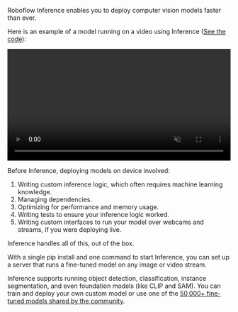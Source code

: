 Roboflow Inference enables you to deploy computer vision models faster than ever.

Here is an example of a model running on a video using Inference ([See the code](https://github.com/roboflow/inference/blob/main/examples/inference-client/video.py)):

<video width="100%" autoplay loop muted>
  <source src="https://media.roboflow.com/football-video.mp4" type="video/mp4">
</video>

Before Inference, deploying models on device involved:

1. Writing custom inference logic, which often requires machine learning knowledge.
2. Managing dependencies.
3. Optimizing for performance and memory usage.
4. Writing tests to ensure your inference logic worked.
5. Writing custom interfaces to run your model over webcams and streams, if you were deploying live.

Inference handles all of this, out of the box.

With a single pip install and one command to start Inference, you can set up a server that runs a fine-tuned model on any image or video stream.

Inference supports running object detection, classification, instance segmentation, and even foundation models (like CLIP and SAM). You can train and deploy your own custom model or use one of the [50,000+ fine-tuned models shared by the community](https://universe.roboflow.com).